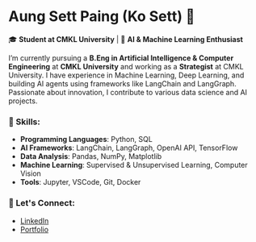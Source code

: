 # Aung Sett Paing (Ko Sett) 👋
🎓 **Student at CMKL University** | 🌱 **AI & Machine Learning Enthusiast**

I’m currently pursuing a **B.Eng in Artificial Intelligence & Computer Engineering** at **CMKL University** and working as a **Strategist** at CMKL University. I have experience in Machine Learning, Deep Learning, and building AI agents using frameworks like LangChain and LangGraph. Passionate about innovation, I contribute to various data science and AI projects.

### 🌟 Skills:
- **Programming Languages**: Python, SQL
- **AI Frameworks**: LangChain, LangGraph, OpenAI API, TensorFlow
- **Data Analysis**: Pandas, NumPy, Matplotlib
- **Machine Learning**: Supervised & Unsupervised Learning, Computer Vision
- **Tools**: Jupyter, VSCode, Git, Docker

### 🔗 Let's Connect:
- [LinkedIn]([your-linkedin-profile](https://www.linkedin.com/in/aung-sett-paing-6821021b0/))
- [Portfolio]([your-website](https://sites.google.com/view/aungsettpaing/home))

